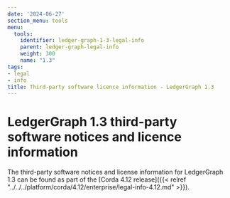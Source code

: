 ```yaml
---
date: '2024-06-27'
section_menu: tools
menu:
  tools:
    identifier: ledger-graph-1-3-legal-info
    parent: ledger-graph-legal-info
    weight: 300
    name: "1.3"
tags:
- legal
- info
title: Third-party software licence information - LedgerGraph 1.3
---
```


# LedgerGraph 1.3 third-party software notices and licence information

The third-party software notices and license information for LedgerGraph 1.3 can be found as part of the [Corda 4.12 release]({{< relref "../../../platform/corda/4.12/enterprise/legal-info-4.12.md" >}}).
